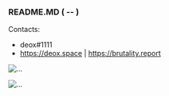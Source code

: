 ### README.MD ( -- )

Contacts:
- deox#1111
- https://deox.space | https://brutality.report

![...](https://github-readme-stats.vercel.app/api?username=deox1111&show_icons=true&title_color=fff&icon_color=79ff97&text_color=9f9f9f&bg_color=151515&count_private=true)

![...](https://spotify-github-profile.vercel.app/api/view.svg?uid=0v65sz7wwwkckemhr78fxnrdp&redirect=true][https://spotify-github-profile.vercel.app/api/view.svg?uid=0v65sz7wwwkckemhr78fxnrdp&cover_image=true&theme=default&bar_color=53b14f&bar_color_cover=false)
